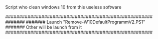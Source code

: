 Script who clean windows 10 from this useless software

#####################################################
#######
####### Launch "Remove-W10DefaultProgrammV2.PS1"
#######       Other will be launch from it
#####################################################
